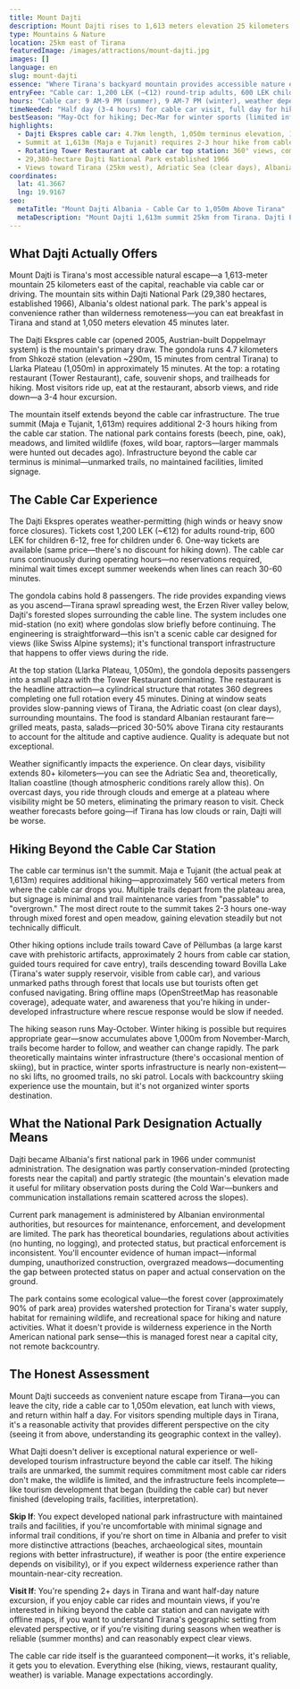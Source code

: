 ```yaml
---
title: Mount Dajti
description: Mount Dajti rises to 1,613 meters elevation 25 kilometers east of Tirana, accessible via 4.7-kilometer cable car (Dajti Ekspres) reaching 1,050m in 15 minutes. The 29,380-hectare Dajti National Park offers hiking trails, rotating restaurant, and views toward the Adriatic—but limited infrastructure and signage beyond the cable car station.
type: Mountains & Nature
location: 25km east of Tirana
featuredImage: /images/attractions/mount-dajti.jpg
images: []
language: en
slug: mount-dajti
essence: "Where Tirana's backyard mountain provides accessible nature escape via cable car but remains surprisingly underdeveloped beyond the rotating restaurant"
entryFee: "Cable car: 1,200 LEK (~€12) round-trip adults, 600 LEK children"
hours: "Cable car: 9 AM-9 PM (summer), 9 AM-7 PM (winter), weather dependent"
timeNeeded: "Half day (3-4 hours) for cable car visit, full day for hiking"
bestSeason: "May-Oct for hiking; Dec-Mar for winter sports (limited infrastructure)"
highlights:
  - Dajti Ekspres cable car: 4.7km length, 1,050m terminus elevation, 15-minute ride
  - Summit at 1,613m (Maja e Tujanit) requires 2-3 hour hike from cable car station
  - Rotating Tower Restaurant at cable car top station: 360° views, complete rotation 45 minutes
  - 29,380-hectare Dajti National Park established 1966
  - Views toward Tirana (25km west), Adriatic Sea (clear days), Albanian Alps (north)
coordinates:
  lat: 41.3667
  lng: 19.9167
seo:
  metaTitle: "Mount Dajti Albania - Cable Car to 1,050m Above Tirana"
  metaDescription: "Mount Dajti 1,613m summit 25km from Tirana. Dajti Ekspres cable car 15-min to 1,050m, rotating restaurant, hiking trails. 1,200 LEK round-trip. May-Oct best season."
---
```


## What Dajti Actually Offers

Mount Dajti is Tirana's most accessible natural escape—a 1,613-meter mountain 25 kilometers east of the capital, reachable via cable car or driving. The mountain sits within Dajti National Park (29,380 hectares, established 1966), Albania's oldest national park. The park's appeal is convenience rather than wilderness remoteness—you can eat breakfast in Tirana and stand at 1,050 meters elevation 45 minutes later.

The Dajti Ekspres cable car (opened 2005, Austrian-built Doppelmayr system) is the mountain's primary draw. The gondola runs 4.7 kilometers from Shkozë station (elevation ~290m, 15 minutes from central Tirana) to Llarka Plateau (1,050m) in approximately 15 minutes. At the top: a rotating restaurant (Tower Restaurant), cafe, souvenir shops, and trailheads for hiking. Most visitors ride up, eat at the restaurant, absorb views, and ride down—a 3-4 hour excursion.

The mountain itself extends beyond the cable car infrastructure. The true summit (Maja e Tujanit, 1,613m) requires additional 2-3 hours hiking from the cable car station. The national park contains forests (beech, pine, oak), meadows, and limited wildlife (foxes, wild boar, raptors—larger mammals were hunted out decades ago). Infrastructure beyond the cable car terminus is minimal—unmarked trails, no maintained facilities, limited signage.

## The Cable Car Experience

The Dajti Ekspres operates weather-permitting (high winds or heavy snow force closures). Tickets cost 1,200 LEK (~€12) for adults round-trip, 600 LEK for children 6-12, free for children under 6. One-way tickets are available (same price—there's no discount for hiking down). The cable car runs continuously during operating hours—no reservations required, minimal wait times except summer weekends when lines can reach 30-60 minutes.

The gondola cabins hold 8 passengers. The ride provides expanding views as you ascend—Tirana sprawl spreading west, the Erzen River valley below, Dajti's forested slopes surrounding the cable line. The system includes one mid-station (no exit) where gondolas slow briefly before continuing. The engineering is straightforward—this isn't a scenic cable car designed for views (like Swiss Alpine systems); it's functional transport infrastructure that happens to offer views during the ride.

At the top station (Llarka Plateau, 1,050m), the gondola deposits passengers into a small plaza with the Tower Restaurant dominating. The restaurant is the headline attraction—a cylindrical structure that rotates 360 degrees completing one full rotation every 45 minutes. Dining at window seats provides slow-panning views of Tirana, the Adriatic coast (on clear days), surrounding mountains. The food is standard Albanian restaurant fare—grilled meats, pasta, salads—priced 30-50% above Tirana city restaurants to account for the altitude and captive audience. Quality is adequate but not exceptional.

Weather significantly impacts the experience. On clear days, visibility extends 80+ kilometers—you can see the Adriatic Sea and, theoretically, Italian coastline (though atmospheric conditions rarely allow this). On overcast days, you ride through clouds and emerge at a plateau where visibility might be 50 meters, eliminating the primary reason to visit. Check weather forecasts before going—if Tirana has low clouds or rain, Dajti will be worse.

## Hiking Beyond the Cable Car Station

The cable car terminus isn't the summit. Maja e Tujanit (the actual peak at 1,613m) requires additional hiking—approximately 560 vertical meters from where the cable car drops you. Multiple trails depart from the plateau area, but signage is minimal and trail maintenance varies from "passable" to "overgrown." The most direct route to the summit takes 2-3 hours one-way through mixed forest and open meadow, gaining elevation steadily but not technically difficult.

Other hiking options include trails toward Cave of Pëllumbas (a large karst cave with prehistoric artifacts, approximately 2 hours from cable car station, guided tours required for cave entry), trails descending toward Bovilla Lake (Tirana's water supply reservoir, visible from cable car), and various unmarked paths through forest that locals use but tourists often get confused navigating. Bring offline maps (OpenStreetMap has reasonable coverage), adequate water, and awareness that you're hiking in under-developed infrastructure where rescue response would be slow if needed.

The hiking season runs May-October. Winter hiking is possible but requires appropriate gear—snow accumulates above 1,000m from November-March, trails become harder to follow, and weather can change rapidly. The park theoretically maintains winter infrastructure (there's occasional mention of skiing), but in practice, winter sports infrastructure is nearly non-existent—no ski lifts, no groomed trails, no ski patrol. Locals with backcountry skiing experience use the mountain, but it's not organized winter sports destination.

## What the National Park Designation Actually Means

Dajti became Albania's first national park in 1966 under communist administration. The designation was partly conservation-minded (protecting forests near the capital) and partly strategic (the mountain's elevation made it useful for military observation posts during the Cold War—bunkers and communication installations remain scattered across the slopes).

Current park management is administered by Albanian environmental authorities, but resources for maintenance, enforcement, and development are limited. The park has theoretical boundaries, regulations about activities (no hunting, no logging), and protected status, but practical enforcement is inconsistent. You'll encounter evidence of human impact—informal dumping, unauthorized construction, overgrazed meadows—documenting the gap between protected status on paper and actual conservation on the ground.

The park contains some ecological value—the forest cover (approximately 90% of park area) provides watershed protection for Tirana's water supply, habitat for remaining wildlife, and recreational space for hiking and nature activities. What it doesn't provide is wilderness experience in the North American national park sense—this is managed forest near a capital city, not remote backcountry.

## The Honest Assessment

Mount Dajti succeeds as convenient nature escape from Tirana—you can leave the city, ride a cable car to 1,050m elevation, eat lunch with views, and return within half a day. For visitors spending multiple days in Tirana, it's a reasonable activity that provides different perspective on the city (seeing it from above, understanding its geographic context in the valley).

What Dajti doesn't deliver is exceptional natural experience or well-developed tourism infrastructure beyond the cable car itself. The hiking trails are unmarked, the summit requires commitment most cable car riders don't make, the wildlife is limited, and the infrastructure feels incomplete—like tourism development that began (building the cable car) but never finished (developing trails, facilities, interpretation).

**Skip If**: You expect developed national park infrastructure with maintained trails and facilities, if you're uncomfortable with minimal signage and informal trail conditions, if you're short on time in Albania and prefer to visit more distinctive attractions (beaches, archaeological sites, mountain regions with better infrastructure), if weather is poor (the entire experience depends on visibility), or if you expect wilderness experience rather than mountain-near-city recreation.

**Visit If**: You're spending 2+ days in Tirana and want half-day nature excursion, if you enjoy cable car rides and mountain views, if you're interested in hiking beyond the cable car station and can navigate with offline maps, if you want to understand Tirana's geographic setting from elevated perspective, or if you're visiting during seasons when weather is reliable (summer months) and can reasonably expect clear views.

The cable car ride itself is the guaranteed component—it works, it's reliable, it gets you to elevation. Everything else (hiking, views, restaurant quality, weather) is variable. Manage expectations accordingly.


